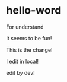 # hello-word
For understand


It seems to be fun!

This is the change!

I edit in local!

edit by dev!

